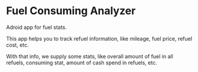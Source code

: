 # Fuel Consuming Analyzer
Adroid app for fuel stats.

This app helps you to track refuel information, like mileage, fuel price, refuel cost, etc.

With that info, we supply some stats, like overall amount of fuel in all refuels, consuming stat, 
amount of cash spend in refuels, etc.
